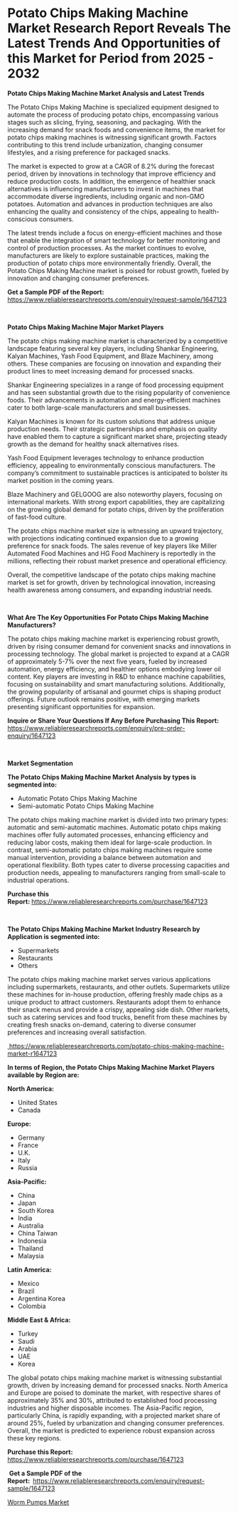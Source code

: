 <p><h1>Potato Chips Making Machine Market Research Report Reveals The Latest Trends And Opportunities of this Market for Period from 2025 - 2032</h1></p><p><strong>Potato Chips Making Machine Market Analysis and Latest Trends</strong></p>
<p><p>The Potato Chips Making Machine is specialized equipment designed to automate the process of producing potato chips, encompassing various stages such as slicing, frying, seasoning, and packaging. With the increasing demand for snack foods and convenience items, the market for potato chips making machines is witnessing significant growth. Factors contributing to this trend include urbanization, changing consumer lifestyles, and a rising preference for packaged snacks.</p><p>The market is expected to grow at a CAGR of 8.2% during the forecast period, driven by innovations in technology that improve efficiency and reduce production costs. In addition, the emergence of healthier snack alternatives is influencing manufacturers to invest in machines that accommodate diverse ingredients, including organic and non-GMO potatoes. Automation and advances in production techniques are also enhancing the quality and consistency of the chips, appealing to health-conscious consumers.</p><p>The latest trends include a focus on energy-efficient machines and those that enable the integration of smart technology for better monitoring and control of production processes. As the market continues to evolve, manufacturers are likely to explore sustainable practices, making the production of potato chips more environmentally friendly. Overall, the Potato Chips Making Machine market is poised for robust growth, fueled by innovation and changing consumer preferences.</p></p>
<p><strong>Get a Sample PDF of the Report:&nbsp;</strong> <a href="https://www.reliableresearchreports.com/enquiry/request-sample/1647123?utm_campaign=2139&utm_medium=2&utm_source=Github&utm_content=ia&utm_term=21022025&utm_id=potato-chips-making-machine">https://www.reliableresearchreports.com/enquiry/request-sample/1647123</a></p>
<p>&nbsp;</p>
<p><strong>Potato Chips Making Machine Major Market Players</strong></p>
<p><p>The potato chips making machine market is characterized by a competitive landscape featuring several key players, including Shankar Engineering, Kalyan Machines, Yash Food Equipment, and Blaze Machinery, among others. These companies are focusing on innovation and expanding their product lines to meet increasing demand for processed snacks.</p><p>Shankar Engineering specializes in a range of food processing equipment and has seen substantial growth due to the rising popularity of convenience foods. Their advancements in automation and energy-efficient machines cater to both large-scale manufacturers and small businesses.</p><p>Kalyan Machines is known for its custom solutions that address unique production needs. Their strategic partnerships and emphasis on quality have enabled them to capture a significant market share, projecting steady growth as the demand for healthy snack alternatives rises.</p><p>Yash Food Equipment leverages technology to enhance production efficiency, appealing to environmentally conscious manufacturers. The company’s commitment to sustainable practices is anticipated to bolster its market position in the coming years.</p><p>Blaze Machinery and GELGOOG are also noteworthy players, focusing on international markets. With strong export capabilities, they are capitalizing on the growing global demand for potato chips, driven by the proliferation of fast-food culture.</p><p>The potato chips machine market size is witnessing an upward trajectory, with projections indicating continued expansion due to a growing preference for snack foods. The sales revenue of key players like Miller Automated Food Machines and HG Food Machinery is reportedly in the millions, reflecting their robust market presence and operational efficiency.</p><p>Overall, the competitive landscape of the potato chips making machine market is set for growth, driven by technological innovation, increasing health awareness among consumers, and expanding industrial needs.</p></p>
<p>&nbsp;</p>
<p><strong>What Are The Key Opportunities For Potato Chips Making Machine Manufacturers?</strong></p>
<p><p>The potato chips making machine market is experiencing robust growth, driven by rising consumer demand for convenient snacks and innovations in processing technology. The global market is projected to expand at a CAGR of approximately 5-7% over the next five years, fueled by increased automation, energy efficiency, and healthier options embodying lower oil content. Key players are investing in R&D to enhance machine capabilities, focusing on sustainability and smart manufacturing solutions. Additionally, the growing popularity of artisanal and gourmet chips is shaping product offerings. Future outlook remains positive, with emerging markets presenting significant opportunities for expansion.</p></p>
<p><strong>Inquire or Share Your Questions If Any Before Purchasing This Report:</strong> <a href="https://www.reliableresearchreports.com/enquiry/pre-order-enquiry/1647123?utm_campaign=2139&utm_medium=2&utm_source=Github&utm_content=ia&utm_term=21022025&utm_id=potato-chips-making-machine">https://www.reliableresearchreports.com/enquiry/pre-order-enquiry/1647123</a></p>
<p>&nbsp;</p>
<p><strong>Market Segmentation</strong></p>
<p><strong>The Potato Chips Making Machine Market Analysis by types is segmented into:</strong></p>
<p><ul><li>Automatic Potato Chips Making Machine</li><li>Semi-automatic Potato Chips Making Machine</li></ul></p>
<p><p>The potato chips making machine market is divided into two primary types: automatic and semi-automatic machines. Automatic potato chips making machines offer fully automated processes, enhancing efficiency and reducing labor costs, making them ideal for large-scale production. In contrast, semi-automatic potato chips making machines require some manual intervention, providing a balance between automation and operational flexibility. Both types cater to diverse processing capacities and production needs, appealing to manufacturers ranging from small-scale to industrial operations.</p></p>
<p><strong>Purchase this Report:&nbsp;</strong><a href="https://www.reliableresearchreports.com/purchase/1647123?utm_campaign=2139&utm_medium=2&utm_source=Github&utm_content=ia&utm_term=21022025&utm_id=potato-chips-making-machine">https://www.reliableresearchreports.com/purchase/1647123</a></p>
<p>&nbsp;</p>
<p><strong>The Potato Chips Making Machine Market Industry Research by Application is segmented into:</strong></p>
<p><ul><li>Supermarkets</li><li>Restaurants</li><li>Others</li></ul></p>
<p><p>The potato chips making machine market serves various applications including supermarkets, restaurants, and other outlets. Supermarkets utilize these machines for in-house production, offering freshly made chips as a unique product to attract customers. Restaurants adopt them to enhance their snack menus and provide a crispy, appealing side dish. Other markets, such as catering services and food trucks, benefit from these machines by creating fresh snacks on-demand, catering to diverse consumer preferences and increasing overall satisfaction.</p></p>
<p><a href="https://www.reliableresearchreports.com/potato-chips-making-machine-market-r1647123?utm_campaign=2139&utm_medium=2&utm_source=Github&utm_content=ia&utm_term=21022025&utm_id=potato-chips-making-machine">&nbsp;https://www.reliableresearchreports.com/potato-chips-making-machine-market-r1647123</a></p>
<p><strong>In terms of Region, the Potato Chips Making Machine Market Players available by Region are:</strong></p>
<p>
    <p> <strong> North America: </strong>
        <ul>
            <li>United States</li>
            <li>Canada</li>
        </ul>
        </p> 
    <p> <strong> Europe: </strong>
        <ul>
            <li>Germany</li>
            <li>France</li>
            <li>U.K.</li>
            <li>Italy</li>
            <li>Russia</li>
        </ul>
        </p> 
    <p> <strong> Asia-Pacific: </strong>
        <ul>
            <li>China</li>
            <li>Japan</li>
            <li>South Korea</li>
            <li>India</li>
            <li>Australia</li>
            <li>China Taiwan</li>
            <li>Indonesia</li>
            <li>Thailand</li>
            <li>Malaysia</li>
        </ul>
        </p> 
    <p> <strong> Latin America: </strong>
        <ul>
            <li>Mexico</li>
            <li>Brazil</li>
            <li>Argentina Korea</li>
            <li>Colombia</li>
        </ul>
        </p> 
    <p> <strong> Middle East & Africa: </strong>
        <ul>
            <li>Turkey</li>
            <li>Saudi</li>
            <li>Arabia</li>
            <li>UAE</li>
            <li>Korea</li>
        </ul>
    </p>
    </p>
<p><p>The global potato chips making machine market is witnessing substantial growth, driven by increasing demand for processed snacks. North America and Europe are poised to dominate the market, with respective shares of approximately 35% and 30%, attributed to established food processing industries and higher disposable incomes. The Asia-Pacific region, particularly China, is rapidly expanding, with a projected market share of around 25%, fueled by urbanization and changing consumer preferences. Overall, the market is predicted to experience robust expansion across these key regions.</p></p>
<p><strong>Purchase this Report: </strong><a href="https://www.reliableresearchreports.com/purchase/1647123?utm_campaign=2139&utm_medium=2&utm_source=Github&utm_content=ia&utm_term=21022025&utm_id=potato-chips-making-machine">https://www.reliableresearchreports.com/purchase/1647123</a></p>
<p>&nbsp;<strong>Get a Sample PDF of the Report:&nbsp;&nbsp;</strong><a href="https://www.reliableresearchreports.com/enquiry/request-sample/1647123?utm_campaign=2139&utm_medium=2&utm_source=Github&utm_content=ia&utm_term=21022025&utm_id=potato-chips-making-machine">https://www.reliableresearchreports.com/enquiry/request-sample/1647123</a></p>
<p><strong></strong></p>
<p><p><a href="https://github.com/arionmp/Market-Research-Report-List-5/blob/main/worm-pumps-market.md?utm_campaign=2139&utm_medium=2&utm_source=Github&utm_content=ia&utm_term=21022025&utm_id=potato-chips-making-machine">Worm Pumps Market</a></p></p>